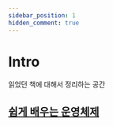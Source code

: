 ```yaml
---
sidebar_position: 1
hidden_comment: true
---
```


# Intro

읽었던 책에 대해서 정리하는 공간

## [쉽게 배우는 운영체제](/wiki/book/easy-to-learn-operating-system/cover)
